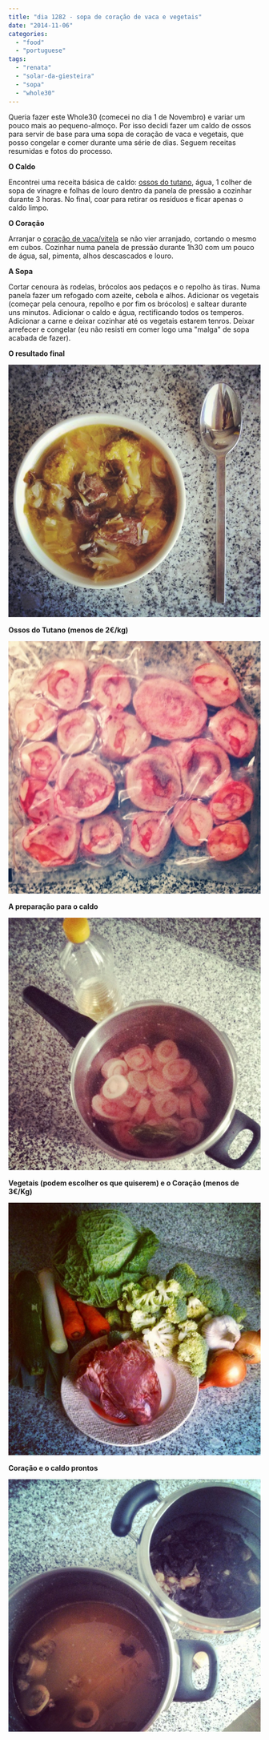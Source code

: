 ```yaml
---
title: "dia 1282 - sopa de coração de vaca e vegetais"
date: "2014-11-06"
categories: 
  - "food"
  - "portuguese"
tags: 
  - "renata"
  - "solar-da-giesteira"
  - "sopa"
  - "whole30"
---
```


Queria fazer este Whole30 (comecei no dia 1 de Novembro) e variar um pouco mais ao pequeno-almoço. Por isso decidi fazer um caldo de ossos para servir de base para uma sopa de coração de vaca e vegetais, que posso congelar e comer durante uma série de dias. Seguem receitas resumidas e fotos do processo.

  

**O Caldo**

Encontrei uma receita básica de caldo: [ossos do tutano](http://solardagiesteira.pt/?product=ossos-do-tutano), água, 1 colher de sopa de vinagre e folhas de louro dentro da panela de pressão a cozinhar durante 3 horas. No final, coar para retirar os resíduos e ficar apenas o caldo limpo.

  

**O Coração**

Arranjar o [coração de vaca/vitela](http://solardagiesteira.pt/?product=coracao) se não vier arranjado, cortando o mesmo em cubos. Cozinhar numa panela de pressão durante 1h30 com um pouco de água, sal, pimenta, alhos descascados e louro.

  

**A Sopa**

Cortar cenoura às rodelas, brócolos aos pedaços e o repolho às tiras. Numa panela fazer um refogado com azeite, cebola e alhos. Adicionar os vegetais (começar pela cenoura, repolho e por fim os brócolos) e saltear durante uns minutos. Adicionar o caldo e água, rectificando todos os temperos. Adicionar a carne e deixar cozinhar até os vegetais estarem tenros. Deixar arrefecer e congelar (eu não resisti em comer logo uma "malga" de sopa acabada de fazer).

**O resultado final**

[![](images/IMG_20141102_094823.jpg)](https://renatoalvestorres.net/wp-content/uploads/2014/11/IMG_20141102_094823.jpg)

  

**Ossos do Tutano (menos de 2€/kg)**

[![](images/IMG_20141031_214206.jpg)](https://renatoalvestorres.net/wp-content/uploads/2014/11/IMG_20141031_214206.jpg)

  

**A preparação para o caldo**

[![](images/IMG_20141101_063400.jpg)](https://renatoalvestorres.net/wp-content/uploads/2014/11/IMG_20141101_063400.jpg)

  

**Vegetais (podem escolher os que quiserem) e o Coração (menos de 3€/Kg)**

[![](images/IMG_20141101_081001.jpg)](https://renatoalvestorres.net/wp-content/uploads/2014/11/IMG_20141101_081001.jpg)

  

**Coração e o caldo prontos**

[![](images/IMG_20141101_103239.jpg)](https://renatoalvestorres.net/wp-content/uploads/2014/11/IMG_20141101_103239.jpg)
